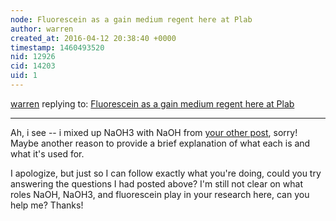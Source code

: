 ```yaml
---
node: Fluorescein as a gain medium regent here at Plab
author: warren
created_at: 2016-04-12 20:38:40 +0000
timestamp: 1460493520
nid: 12926
cid: 14203
uid: 1
---
```




[warren](../profile/warren) replying to: [Fluorescein as a gain medium regent here at Plab](../notes/dhaffnersr/04-06-2016/fluorescein-as-a-gain-medium-regent-here-at-plab)

----
Ah, i see -- i mixed up NaOH3 with NaOH from [your other post](/notes/dhaffnersr/04-09-2016/analysis-of-2-stroke-motor-oil-and-87-octane-gasoline-using-prolight-1w-uv-led), sorry! Maybe another reason to provide a brief explanation of what each is and what it's used for. 

I apologize, but just so I can follow exactly what you're doing, could you try answering the questions I had posted above? I'm still not clear on what roles NaOH, NaOH3, and fluorescein play in your research here, can you help me? Thanks!
